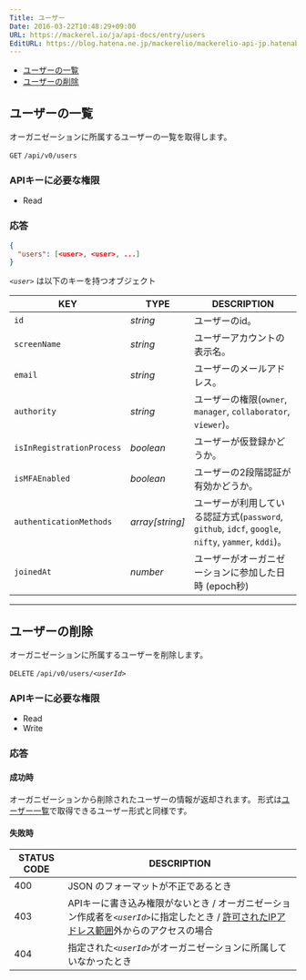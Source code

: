 ```yaml
---
Title: ユーザー
Date: 2016-03-22T10:48:29+09:00
URL: https://mackerel.io/ja/api-docs/entry/users
EditURL: https://blog.hatena.ne.jp/mackerelio/mackerelio-api-jp.hatenablog.mackerel.io/atom/entry/10328537792368066650
---
```


<ul class="internal-nav">
  <li><a href="#list">ユーザーの一覧</a></li>
  <li><a href="#delete">ユーザーの削除</a></li>
</ul>

<h2 id="list">ユーザーの一覧</h2>

オーガニゼーションに所属するユーザーの一覧を取得します。

<p class="type-get">
  <code>GET</code>
  <code>/api/v0/users</code>
</p>

### APIキーに必要な権限

<ul class="api-key">
  <li class="label-read">Read</li>
</ul>

### 応答

```json
{
  "users": [<user>, <user>, ...]
}
```

<i>`<user>`</i> は以下のキーを持つオブジェクト

| KEY                       | TYPE            | DESCRIPTION                                                                                         |
| --------------            | --------        | -----------                                                                                         |
| `id`                      | *string*        | ユーザーのid。                                                                                      |
| `screenName`              | *string*        | ユーザーアカウントの表示名。                                                                        |
| `email`                   | *string*        | ユーザーのメールアドレス。                                                                          |
| `authority`               | *string*        | ユーザーの権限(`owner`, `manager`, `collaborator`, `viewer`)。                                      |
| `isInRegistrationProcess` | *boolean*       | ユーザーが仮登録かどうか。                                                                          |
| `isMFAEnabled`            | *boolean*       | ユーザーの2段階認証が有効かどうか。                                                                 |
| `authenticationMethods`   | *array[string]* | ユーザーが利用している認証方式(`password`, `github`, `idcf`, `google`, `nifty`, `yammer`, `kddi`)。 |
| `joinedAt`                | *number*        | ユーザーがオーガニゼーションに参加した日時 (epoch秒)                                                |

----------------------------------------------

<h2 id="delete">ユーザーの削除</h2>

オーガニゼーションに所属するユーザーを削除します。

<p class="type-delete">
  <code>DELETE</code>
  <code>/api/v0/users/<em>&lt;userId&gt;</em></code>
</p>

### APIキーに必要な権限

<ul class="api-key">
  <li class="label-read">Read</li>
  <li class="label-write">Write</li>
</ul>

### 応答

#### 成功時
オーガニゼーションから削除されたユーザーの情報が返却されます。 形式は[ユーザー一覧](#list)で取得できるユーザー形式と同様です。

#### 失敗時

<table class="default api-error-table">
  <thead>
    <tr>
      <th class="status-code">STATUS CODE</th>
      <th class="description">DESCRIPTION</th>
    </tr>
  </thead>
  <tbody>
    <tr>
      <td>400</td>
      <td>JSON のフォーマットが不正であるとき</td>
    </tr>
    <tr>
      <td>403</td>
      <td>APIキーに書き込み権限がないとき / オーガニゼーション作成者を<code><em>&lt;userId&gt;</em></code>に指定したとき / <a href="https://mackerel.io/ja/docs/entry/faq/organization/ip-restriction" target="_blank">許可されたIPアドレス範囲</a>外からのアクセスの場合</td>
    </tr>
    <tr>
      <td>404</td>
      <td>指定された<code><em>&lt;userId&gt;</em></code>がオーガニゼーションに所属していなかったとき</td>
    </tr>
  </tbody>
</table>
